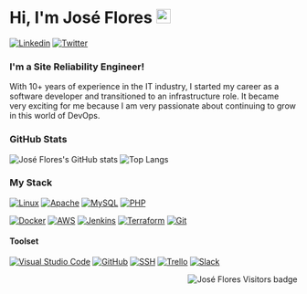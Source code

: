 # Hi, I'm José Flores <a href="#"><img src="https://media.giphy.com/media/hvRJCLFzcasrR4ia7z/giphy.gif" width="25px"></a>

[![Linkedin](https://img.shields.io/badge/-josefloressv-0A66C2?style=flat&logo=linkedin&logoColor=white)](https://www.linkedin.com/in/josefloressv)
[![Twitter](https://img.shields.io/badge/-josefloressv-1DA1F2?style=flat&logo=twitter&logoColor=white)](https://www.twitter.com/josefloressv)


### I'm a Site Reliability Engineer!
With 10+ years of experience in the IT industry, I started my career as a software developer and transitioned to an infrastructure role. It became very exciting for me because I am very passionate about continuing to grow in this world of DevOps.

### GitHub Stats

![José Flores's GitHub stats](https://github-readme-stats.vercel.app/api?username=josefloressv&show_icons=true&theme=great-gatsby)
![Top Langs](https://github-readme-stats.vercel.app/api/top-langs/?username=josefloressv&theme=great-gatsby&layout=compact)

### My Stack
<a href="#"><img src="https://img.shields.io/badge/-Linux-FCC624?style=flat&logo=linux&logoColor=white" alt="Linux" /></a>
<a href="#"><img src="https://img.shields.io/badge/-Apache-D22128?style=flat&logo=apache&logoColor=white" alt="Apache" /></a>
<a href="#"><img src="https://img.shields.io/badge/-MySQL-4479A1?style=flat&logo=mysql&logoColor=white" alt="MySQL" /></a>
<a href="#"><img src="https://img.shields.io/badge/-PHP-777BB4?style=flat&logo=php&logoColor=white" alt="PHP" /></a>

<a href="#"><img src="https://img.shields.io/badge/-Docker-2496ED?style=flat&logo=docker&logoColor=white" alt="Docker" /></a>
<a href="#"><img src="https://img.shields.io/badge/-AWS-232F3E?style=flat&logo=aws&logoColor=white" alt="AWS" /></a>
<a href="#"><img src="https://img.shields.io/badge/-Jenkins-D24939?style=flat&logo=jenkins&logoColor=white" alt="Jenkins" /></a>
<a href="#"><img src="https://img.shields.io/badge/-Terraform-7B42BC?style=flat&logo=terraform&logoColor=white" alt="Terraform" /></a>
<a href="#"><img src="https://img.shields.io/badge/-Git-F05032?style=flat&logo=git&logoColor=white" alt="Git" /></a>

#### Toolset
<a href="#"><img src="https://img.shields.io/badge/-VSCode-007ACC?style=flat&logo=visual-studio-code&logoColor=white" alt="Visual Studio Code" /></a>
<a href="#"><img src="https://img.shields.io/badge/-Github-181717?style=flat&logo=github&logoColor=white" alt="GitHub" /></a>
<a href="#"><img src="https://img.shields.io/badge/-SSH-4D4D4D?style=flat&logo=windowsterminal&logoColor=white" alt="SSH" /></a>
<a href="#"><img src="https://img.shields.io/badge/-Trello-0079BF?style=flat&logo=trello&logoColor=white" alt="Trello" /></a>
<a href="#"><img src="https://img.shields.io/badge/-Slack-4A154B?style=flat&logo=slack&logoColor=white" alt="Slack" /></a>

<a href="#"><img align="right" src="https://badges.pufler.dev/visits/josefloressv/josefloressv?color=yellow" alt="José Flores Visitors badge" /></a>